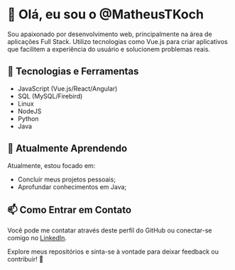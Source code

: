 # 👋 Olá, eu sou o @MatheusTKoch
Sou apaixonado por desenvolvimento web, principalmente na área de aplicações Full Stack. Utilizo tecnologias como Vue.js para criar aplicativos que facilitem a experiência do usuário e solucionem problemas reais.

## 🚀 Tecnologias e Ferramentas
- JavaScript (Vue.js/React/Angular)
- SQL (MySQL/Firebird)
- Linux
- NodeJS
- Python
- Java

## 🌱 Atualmente Aprendendo
Atualmente, estou focado em:
- Concluir meus projetos pessoais;
- Aprofundar conhecimentos em Java;

## 📫 Como Entrar em Contato
Você pode me contatar através deste perfil do GitHub ou conectar-se comigo no [LinkedIn](https://www.linkedin.com/in/matheus-trilha-koch-712806162/).

Explore meus repositórios e sinta-se à vontade para deixar feedback ou contribuir! 🌟

<!---
MatheusTKoch/MatheusTKoch is a ✨ special ✨ repository because its `README.md` (this file) appears on your GitHub profile.
You can click the Preview link to take a look at your changes.
--->
